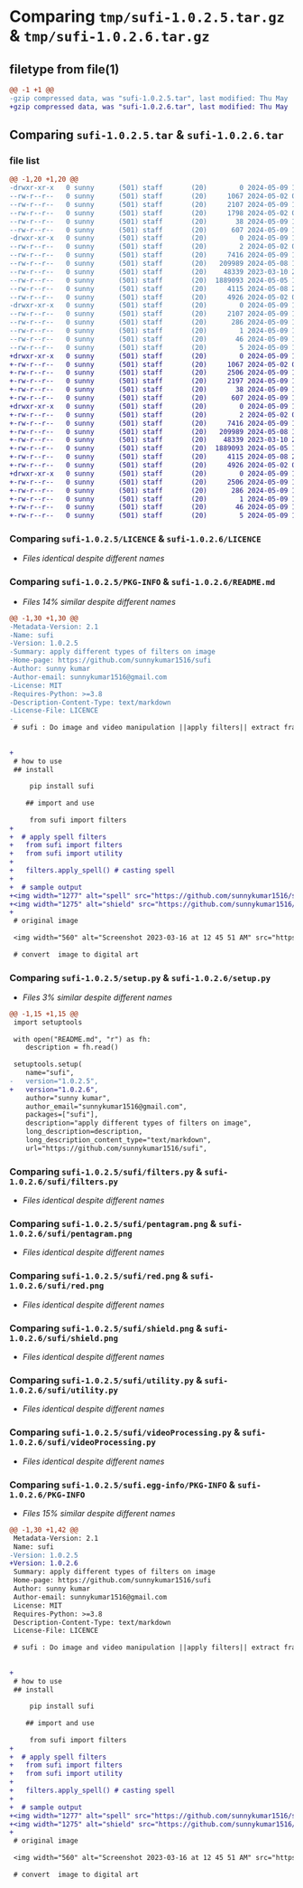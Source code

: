 # Comparing `tmp/sufi-1.0.2.5.tar.gz` & `tmp/sufi-1.0.2.6.tar.gz`

## filetype from file(1)

```diff
@@ -1 +1 @@
-gzip compressed data, was "sufi-1.0.2.5.tar", last modified: Thu May  9 12:55:04 2024, max compression
+gzip compressed data, was "sufi-1.0.2.6.tar", last modified: Thu May  9 14:28:20 2024, max compression
```

## Comparing `sufi-1.0.2.5.tar` & `sufi-1.0.2.6.tar`

### file list

```diff
@@ -1,20 +1,20 @@
-drwxr-xr-x   0 sunny      (501) staff       (20)        0 2024-05-09 12:55:04.746297 sufi-1.0.2.5/
--rw-r--r--   0 sunny      (501) staff       (20)     1067 2024-05-02 00:31:02.000000 sufi-1.0.2.5/LICENCE
--rw-r--r--   0 sunny      (501) staff       (20)     2107 2024-05-09 12:55:04.746169 sufi-1.0.2.5/PKG-INFO
--rw-r--r--   0 sunny      (501) staff       (20)     1798 2024-05-02 00:31:02.000000 sufi-1.0.2.5/README.md
--rw-r--r--   0 sunny      (501) staff       (20)       38 2024-05-09 12:55:04.746371 sufi-1.0.2.5/setup.cfg
--rw-r--r--   0 sunny      (501) staff       (20)      607 2024-05-09 12:54:01.000000 sufi-1.0.2.5/setup.py
-drwxr-xr-x   0 sunny      (501) staff       (20)        0 2024-05-09 12:55:04.744633 sufi-1.0.2.5/sufi/
--rw-r--r--   0 sunny      (501) staff       (20)        2 2024-05-02 00:31:02.000000 sufi-1.0.2.5/sufi/__init__.py
--rw-r--r--   0 sunny      (501) staff       (20)     7416 2024-05-09 12:52:55.000000 sufi-1.0.2.5/sufi/filters.py
--rw-r--r--   0 sunny      (501) staff       (20)   209989 2024-05-08 17:58:28.000000 sufi-1.0.2.5/sufi/pentagram.png
--rw-r--r--   0 sunny      (501) staff       (20)    48339 2023-03-10 20:10:30.000000 sufi-1.0.2.5/sufi/red.png
--rw-r--r--   0 sunny      (501) staff       (20)  1889093 2024-05-05 19:22:41.000000 sufi-1.0.2.5/sufi/shield.png
--rw-r--r--   0 sunny      (501) staff       (20)     4115 2024-05-08 22:41:40.000000 sufi-1.0.2.5/sufi/utility.py
--rw-r--r--   0 sunny      (501) staff       (20)     4926 2024-05-02 00:35:11.000000 sufi-1.0.2.5/sufi/videoProcessing.py
-drwxr-xr-x   0 sunny      (501) staff       (20)        0 2024-05-09 12:55:04.745994 sufi-1.0.2.5/sufi.egg-info/
--rw-r--r--   0 sunny      (501) staff       (20)     2107 2024-05-09 12:55:04.000000 sufi-1.0.2.5/sufi.egg-info/PKG-INFO
--rw-r--r--   0 sunny      (501) staff       (20)      286 2024-05-09 12:55:04.000000 sufi-1.0.2.5/sufi.egg-info/SOURCES.txt
--rw-r--r--   0 sunny      (501) staff       (20)        1 2024-05-09 12:55:04.000000 sufi-1.0.2.5/sufi.egg-info/dependency_links.txt
--rw-r--r--   0 sunny      (501) staff       (20)       46 2024-05-09 12:55:04.000000 sufi-1.0.2.5/sufi.egg-info/requires.txt
--rw-r--r--   0 sunny      (501) staff       (20)        5 2024-05-09 12:55:04.000000 sufi-1.0.2.5/sufi.egg-info/top_level.txt
+drwxr-xr-x   0 sunny      (501) staff       (20)        0 2024-05-09 14:28:20.891818 sufi-1.0.2.6/
+-rw-r--r--   0 sunny      (501) staff       (20)     1067 2024-05-02 00:31:02.000000 sufi-1.0.2.6/LICENCE
+-rw-r--r--   0 sunny      (501) staff       (20)     2506 2024-05-09 14:28:20.891697 sufi-1.0.2.6/PKG-INFO
+-rw-r--r--   0 sunny      (501) staff       (20)     2197 2024-05-09 13:58:17.000000 sufi-1.0.2.6/README.md
+-rw-r--r--   0 sunny      (501) staff       (20)       38 2024-05-09 14:28:20.891869 sufi-1.0.2.6/setup.cfg
+-rw-r--r--   0 sunny      (501) staff       (20)      607 2024-05-09 14:28:14.000000 sufi-1.0.2.6/setup.py
+drwxr-xr-x   0 sunny      (501) staff       (20)        0 2024-05-09 14:28:20.889305 sufi-1.0.2.6/sufi/
+-rw-r--r--   0 sunny      (501) staff       (20)        2 2024-05-02 00:31:02.000000 sufi-1.0.2.6/sufi/__init__.py
+-rw-r--r--   0 sunny      (501) staff       (20)     7416 2024-05-09 12:52:55.000000 sufi-1.0.2.6/sufi/filters.py
+-rw-r--r--   0 sunny      (501) staff       (20)   209989 2024-05-08 17:58:28.000000 sufi-1.0.2.6/sufi/pentagram.png
+-rw-r--r--   0 sunny      (501) staff       (20)    48339 2023-03-10 20:10:30.000000 sufi-1.0.2.6/sufi/red.png
+-rw-r--r--   0 sunny      (501) staff       (20)  1889093 2024-05-05 19:22:41.000000 sufi-1.0.2.6/sufi/shield.png
+-rw-r--r--   0 sunny      (501) staff       (20)     4115 2024-05-08 22:41:40.000000 sufi-1.0.2.6/sufi/utility.py
+-rw-r--r--   0 sunny      (501) staff       (20)     4926 2024-05-02 00:35:11.000000 sufi-1.0.2.6/sufi/videoProcessing.py
+drwxr-xr-x   0 sunny      (501) staff       (20)        0 2024-05-09 14:28:20.891525 sufi-1.0.2.6/sufi.egg-info/
+-rw-r--r--   0 sunny      (501) staff       (20)     2506 2024-05-09 14:28:20.000000 sufi-1.0.2.6/sufi.egg-info/PKG-INFO
+-rw-r--r--   0 sunny      (501) staff       (20)      286 2024-05-09 14:28:20.000000 sufi-1.0.2.6/sufi.egg-info/SOURCES.txt
+-rw-r--r--   0 sunny      (501) staff       (20)        1 2024-05-09 14:28:20.000000 sufi-1.0.2.6/sufi.egg-info/dependency_links.txt
+-rw-r--r--   0 sunny      (501) staff       (20)       46 2024-05-09 14:28:20.000000 sufi-1.0.2.6/sufi.egg-info/requires.txt
+-rw-r--r--   0 sunny      (501) staff       (20)        5 2024-05-09 14:28:20.000000 sufi-1.0.2.6/sufi.egg-info/top_level.txt
```

### Comparing `sufi-1.0.2.5/LICENCE` & `sufi-1.0.2.6/LICENCE`

 * *Files identical despite different names*

### Comparing `sufi-1.0.2.5/PKG-INFO` & `sufi-1.0.2.6/README.md`

 * *Files 14% similar despite different names*

```diff
@@ -1,30 +1,30 @@
-Metadata-Version: 2.1
-Name: sufi
-Version: 1.0.2.5
-Summary: apply different types of filters on image
-Home-page: https://github.com/sunnykumar1516/sufi
-Author: sunny kumar
-Author-email: sunnykumar1516@gmail.com
-License: MIT
-Requires-Python: >=3.8
-Description-Content-Type: text/markdown
-License-File: LICENCE
-
 # sufi : Do image and video manipulation ||apply filters|| extract frames||
 
 
+
 # how to use 
 ## install
 
     pip install sufi
     
    ## import and use
 
     from sufi import filters
+
+  # apply spell filters
+  	from sufi import filters
+	from sufi import utility
+
+	filters.apply_spell() # casting spell
+
+  # sample output
+<img width="1277" alt="spell" src="https://github.com/sunnykumar1516/sufi/assets/25007015/adfaae00-3ea4-4f98-a443-f0420ac41a49">
+<img width="1275" alt="shield" src="https://github.com/sunnykumar1516/sufi/assets/25007015/d8633d11-d084-47dc-96e3-1679e90cebd6">
+
 # original image
 
 <img width="560" alt="Screenshot 2023-03-16 at 12 45 51 AM" src="https://github.com/sunnykumar1516/sufi/assets/25007015/22e16e9b-674a-4eb1-8b70-bf850fc2d2ea">
 
 # convert  image to digital art
```

### Comparing `sufi-1.0.2.5/setup.py` & `sufi-1.0.2.6/setup.py`

 * *Files 3% similar despite different names*

```diff
@@ -1,15 +1,15 @@
 import setuptools
 
 with open("README.md", "r") as fh:
 	description = fh.read()
 
 setuptools.setup(
 	name="sufi",
-	version="1.0.2.5",
+	version="1.0.2.6",
 	author="sunny kumar",
 	author_email="sunnykumar1516@gmail.com",
 	packages=["sufi"],
 	description="apply different types of filters on image",
 	long_description=description,
 	long_description_content_type="text/markdown",
 	url="https://github.com/sunnykumar1516/sufi",
```

### Comparing `sufi-1.0.2.5/sufi/filters.py` & `sufi-1.0.2.6/sufi/filters.py`

 * *Files identical despite different names*

### Comparing `sufi-1.0.2.5/sufi/pentagram.png` & `sufi-1.0.2.6/sufi/pentagram.png`

 * *Files identical despite different names*

### Comparing `sufi-1.0.2.5/sufi/red.png` & `sufi-1.0.2.6/sufi/red.png`

 * *Files identical despite different names*

### Comparing `sufi-1.0.2.5/sufi/shield.png` & `sufi-1.0.2.6/sufi/shield.png`

 * *Files identical despite different names*

### Comparing `sufi-1.0.2.5/sufi/utility.py` & `sufi-1.0.2.6/sufi/utility.py`

 * *Files identical despite different names*

### Comparing `sufi-1.0.2.5/sufi/videoProcessing.py` & `sufi-1.0.2.6/sufi/videoProcessing.py`

 * *Files identical despite different names*

### Comparing `sufi-1.0.2.5/sufi.egg-info/PKG-INFO` & `sufi-1.0.2.6/PKG-INFO`

 * *Files 15% similar despite different names*

```diff
@@ -1,30 +1,42 @@
 Metadata-Version: 2.1
 Name: sufi
-Version: 1.0.2.5
+Version: 1.0.2.6
 Summary: apply different types of filters on image
 Home-page: https://github.com/sunnykumar1516/sufi
 Author: sunny kumar
 Author-email: sunnykumar1516@gmail.com
 License: MIT
 Requires-Python: >=3.8
 Description-Content-Type: text/markdown
 License-File: LICENCE
 
 # sufi : Do image and video manipulation ||apply filters|| extract frames||
 
 
+
 # how to use 
 ## install
 
     pip install sufi
     
    ## import and use
 
     from sufi import filters
+
+  # apply spell filters
+  	from sufi import filters
+	from sufi import utility
+
+	filters.apply_spell() # casting spell
+
+  # sample output
+<img width="1277" alt="spell" src="https://github.com/sunnykumar1516/sufi/assets/25007015/adfaae00-3ea4-4f98-a443-f0420ac41a49">
+<img width="1275" alt="shield" src="https://github.com/sunnykumar1516/sufi/assets/25007015/d8633d11-d084-47dc-96e3-1679e90cebd6">
+
 # original image
 
 <img width="560" alt="Screenshot 2023-03-16 at 12 45 51 AM" src="https://github.com/sunnykumar1516/sufi/assets/25007015/22e16e9b-674a-4eb1-8b70-bf850fc2d2ea">
 
 # convert  image to digital art
```

